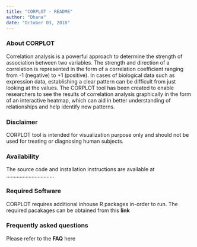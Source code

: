 ```yaml
---
title: "CORPLOT - README"
author: "Dhana"
date: "October 03, 2018"
---
```



### About CORPLOT

Correlation analysis is a powerful approach to determine the strength of association between two variables. The strength and direction of a correlation is represented in the form of a correlation coefficient ranging from -1 (negative) to +1 (positive). In cases of biological data such as expression data, establishing a clear pattern can be difficult from just looking at the values. The CORPLOT tool has been created to enable researchers to see the results of correlation analysis graphically in the form of an interactive heatmap, which can aid in better understanding of relationships and help identify new patterns. 

### Disclaimer

CORPLOT tool is intended for visualization purpose only and should not be used for treating or diagnosing human subjects. 

### Availability  
The source code and installation instructions are available at ................................

### Required Software

CORPLOT requires additional inhouse R packages in-order to run. The required pacakages can be obtained from this **link**

### Frequently asked questions  

Please refer to the **FAQ** here
